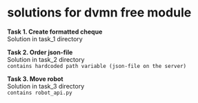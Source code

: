 # solutions for dvmn free module

**Task 1. Create formatted cheque**\
Solution in task_1 directory

**Task 2. Order json-file**\
Solution in task_2 directory\
`contains hardcoded path variable (json-file on the server)`

**Task 3. Move robot**\
Solution in task_3 directory\
`contains robot_api.py`